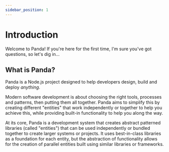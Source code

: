 ```yaml
---
sidebar_position: 1
---
```


# Introduction

Welcome to Panda! If you're here for the first time, I'm sure you've got questions, so let's dig in...

## What is Panda?

Panda is a Node.js project designed to help developers design, build and deploy _anything_.

Modern software development is about choosing the right tools, processes and patterns, then putting them all together. Panda aims to simplify this by creating different "entities" that work independently or together to help you achieve this, while providing built-in functionality to help you along the way.

At its core, Panda is a development system that creates abstract patterned libraries (called "entities") that can be used independently or bundled together to create larger systems or projects. It uses best-in-class libraries as a foundation for each entity, but the abstraction of functionality allows for the creation of parallel entities built using similar libraries or frameworks.

